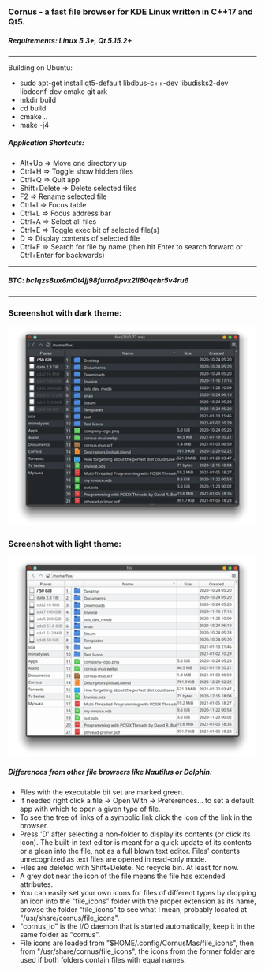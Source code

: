 ### Cornus - a fast file browser for KDE Linux written in C++17 and Qt5.

##### Requirements: Linux 5.3+, Qt 5.15.2+
---
Building on Ubuntu:
* sudo apt-get install qt5-default libdbus-c++-dev libudisks2-dev libdconf-dev cmake git ark
* mkdir build
* cd build
* cmake ..
* make -j4

##### Application Shortcuts:

* Alt+Up => Move one directory up
* Ctrl+H => Toggle show hidden files
* Ctrl+Q => Quit app
* Shift+Delete => Delete selected files
* F2 => Rename selected file
* Ctrl+I => Focus table
* Ctrl+L => Focus address bar
* Ctrl+A => Select all files
* Ctrl+E => Toggle exec bit of selected file(s)
* D => Display contents of selected file
* Ctrl+F => Search for file by name (then hit Enter to search forward or Ctrl+Enter for backwards)

---
##### BTC: bc1qzs8ux6m0t4jj98furra8pvx2ll80qchr5v4ru6

---
### Screenshot with dark theme:
![](resources/Screenshot_dark.webp)

### Screenshot with light theme:
![](resources/Screenshot_light.webp)


##### Differences from other file browsers like Nautilus or Dolphin:
* Files with the executable bit set are marked green.
* If needed right click a file -> Open With -> Preferences... to set a default app with which to open a given type of file.
* To see the tree of links of a symbolic link click the icon of the link in the browser.
* Press 'D' after selecting a non-folder to display its contents (or click its icon). The built-in text editor is meant for a quick update of its contents or a glean into the file, not as a full blown text editor. Files' contents unrecognized as text files are opened in read-only mode.
* Files are deleted with Shift+Delete. No recycle bin. At least for now.
* A grey dot near the icon of the file means the file has extended attributes.
*  You can easily set your own icons for files of different types by dropping an icon into the "file_icons" folder with the proper extension as its name, browse the folder "file_icons" to see what I mean, probably located at "/usr/share/cornus/file_icons".
* "cornus_io" is the I/O daemon that is started automatically, keep it in the same folder as "cornus".
* File icons are loaded from "$HOME/.config/CornusMas/file_icons", then from "/usr/share/cornus/file_icons", the icons from the former folder are used if both folders contain files with equal names.
